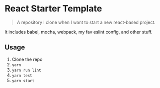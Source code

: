 # React Starter Template

> A repository I clone when I want to start a new react-based project.

It includes babel, mocha, webpack, my fav eslint config, and other stuff.

## Usage

1. Clone the repo
2. `yarn`
3. `yarn run lint`
4. `yarn test`
5. `yarn start`
